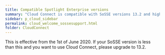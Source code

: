 ```yaml
---
title: Compatible Spotlight Enterprise versions
summary: "Cloud Connect is compatible with SoSSE versions 13.2 and higher."
sidebar: p_cloud_sidebar
permalink: cloud_welcome_sossesupport.html
folder: CloudConnect
---
```


This is effective from the 1st of June 2020.
If your SoSSE version is less than this and you want to use Cloud Connect, please upgrade to 13.2.
